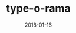 ---
title: type-o-rama
icon: github
date: 2018-01-16
description: >
  JS type systems interportability
  <br><br>
  <img src="https://img.shields.io/badge/unmaitained-4C1D95" alt="unmaitained" class="inline mr-2">
  <img src="https://img.shields.io/github/stars/stereobooster/type-o-rama" alt="GitHub Repo stars" class="inline mr-2">
tags: [js, types, typescript, javascript]
externalUrl: https://github.com/stereobooster/type-o-rama
---